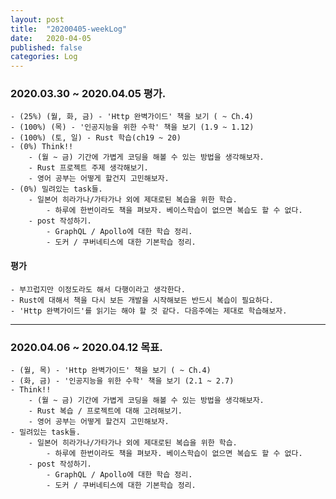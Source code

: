 ```yaml
---
layout: post
title:  "20200405-weekLog"
date:   2020-04-05
published: false
categories: Log
---
```

### 2020.03.30 ~ 2020.04.05 평가.
    - (25%) (월, 화, 금) - 'Http 완벽가이드' 책을 보기 ( ~ Ch.4)  
    - (100%) (목) - '인공지능을 위한 수학' 책을 보기 (1.9 ~ 1.12)  
    - (100%) (토, 일) - Rust 학습(ch19 ~ 20)  
    - (0%) Think!!  
        - (월 ~ 금) 기간에 가볍게 코딩을 해볼 수 있는 방법을 생각해보자.  
        - Rust 프로젝트 주제 생각해보기.  
        - 영어 공부는 어떻게 할건지 고민해보자.  
    - (0%) 밀려있는 task들.
        - 일본어 히라가나/가타가나 외에 제대로된 복습을 위한 학습.  
            - 하루에 한번이라도 책을 펴보자. 베이스학습이 없으면 복습도 할 수 없다.  
        - post 작성하기.  
            - GraphQL / Apollo에 대한 학습 정리.  
            - 도커 / 쿠버네티스에 대한 기본학습 정리.   


#### 평가
    - 부끄럽지만 이정도라도 해서 다행이라고 생각한다.  
    - Rust에 대해서 책을 다시 보든 개발을 시작해보든 반드시 복습이 필요하다.  
    - 'Http 완벽가이드'를 읽기는 해야 할 것 같다. 다음주에는 제대로 학습해보자.
---

### 2020.04.06 ~ 2020.04.12 목표.
    - (월, 목) - 'Http 완벽가이드' 책을 보기 ( ~ Ch.4)  
    - (화, 금) - '인공지능을 위한 수학' 책을 보기 (2.1 ~ 2.7)  
    - Think!!  
        - (월 ~ 금) 기간에 가볍게 코딩을 해볼 수 있는 방법을 생각해보자.  
        - Rust 복습 / 프로젝트에 대해 고려해보기.  
        - 영어 공부는 어떻게 할건지 고민해보자.  
    - 밀려있는 task들.
        - 일본어 히라가나/가타가나 외에 제대로된 복습을 위한 학습.  
            - 하루에 한번이라도 책을 펴보자. 베이스학습이 없으면 복습도 할 수 없다.  
        - post 작성하기.  
            - GraphQL / Apollo에 대한 학습 정리.  
            - 도커 / 쿠버네티스에 대한 기본학습 정리.  